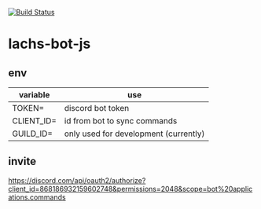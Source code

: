[![Build Status](https://drone.local.nevermad.de/api/badges/DeLachs/lachs-bot-js/status.svg)](https://drone.local.nevermad.de/DeLachs/lachs-bot-js)

# lachs-bot-js

## env

| variable | use |
|-|-|
| TOKEN= | discord bot token |
| CLIENT_ID= | id from bot to sync commands |
| GUILD_ID= | only used for development (currently) |

## invite

<https://discord.com/api/oauth2/authorize?client_id=868186932159602748&permissions=2048&scope=bot%20applications.commands>
